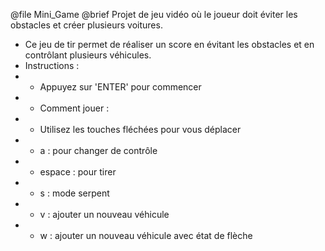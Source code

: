 ﻿
@file Mini_Game
@brief Projet de jeu vidéo où le joueur doit éviter les obstacles et créer plusieurs voitures.
 * Ce jeu de tir permet de réaliser un score en évitant les obstacles et en contrôlant plusieurs véhicules.
 * Instructions :
 * - Appuyez sur 'ENTER' pour commencer
 * - Comment jouer :
 *   - Utilisez les touches fléchées pour vous déplacer
 *   - a : pour changer de contrôle
 *   - espace : pour tirer
 *   - s : mode serpent
 *   - v : ajouter un nouveau véhicule
 *   - w : ajouter un nouveau véhicule avec état de flèche

 
